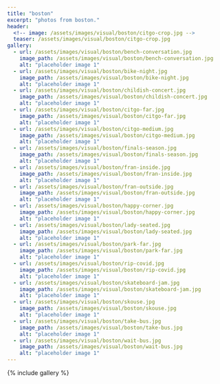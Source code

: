 ```yaml
---
title: "boston"
excerpt: "photos from boston."
header:
  <!-- image: /assets/images/visual/boston/citgo-crop.jpg -->
  teaser: /assets/images/visual/boston/citgo-crop.jpg
gallery:
  - url: /assets/images/visual/boston/bench-conversation.jpg
    image_path: /assets/images/visual/boston/bench-conversation.jpg
    alt: "placeholder image 1"
  - url: /assets/images/visual/boston/bike-night.jpg
    image_path: /assets/images/visual/boston/bike-night.jpg
    alt: "placeholder image 1"
  - url: /assets/images/visual/boston/childish-concert.jpg
    image_path: /assets/images/visual/boston/childish-concert.jpg
    alt: "placeholder image 1"
  - url: /assets/images/visual/boston/citgo-far.jpg
    image_path: /assets/images/visual/boston/citgo-far.jpg
    alt: "placeholder image 1"
  - url: /assets/images/visual/boston/citgo-medium.jpg
    image_path: /assets/images/visual/boston/citgo-medium.jpg
    alt: "placeholder image 1"
  - url: /assets/images/visual/boston/finals-season.jpg
    image_path: /assets/images/visual/boston/finals-season.jpg
    alt: "placeholder image 1"
  - url: /assets/images/visual/boston/fran-inside.jpg
    image_path: /assets/images/visual/boston/fran-inside.jpg
    alt: "placeholder image 1"
  - url: /assets/images/visual/boston/fran-outside.jpg
    image_path: /assets/images/visual/boston/fran-outside.jpg
    alt: "placeholder image 1"
  - url: /assets/images/visual/boston/happy-corner.jpg
    image_path: /assets/images/visual/boston/happy-corner.jpg
    alt: "placeholder image 1"
  - url: /assets/images/visual/boston/lady-seated.jpg
    image_path: /assets/images/visual/boston/lady-seated.jpg
    alt: "placeholder image 1"
  - url: /assets/images/visual/boston/park-far.jpg
    image_path: /assets/images/visual/boston/park-far.jpg
    alt: "placeholder image 1"
  - url: /assets/images/visual/boston/rip-covid.jpg
    image_path: /assets/images/visual/boston/rip-covid.jpg
    alt: "placeholder image 1"
  - url: /assets/images/visual/boston/skateboard-jam.jpg
    image_path: /assets/images/visual/boston/skateboard-jam.jpg
    alt: "placeholder image 1"
  - url: /assets/images/visual/boston/skouse.jpg
    image_path: /assets/images/visual/boston/skouse.jpg
    alt: "placeholder image 1"
  - url: /assets/images/visual/boston/take-bus.jpg
    image_path: /assets/images/visual/boston/take-bus.jpg
    alt: "placeholder image 1"
  - url: /assets/images/visual/boston/wait-bus.jpg
    image_path: /assets/images/visual/boston/wait-bus.jpg
    alt: "placeholder image 1"
---
```


{% include gallery  %}